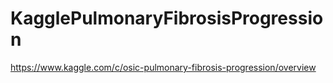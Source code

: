 # KagglePulmonaryFibrosisProgression
https://www.kaggle.com/c/osic-pulmonary-fibrosis-progression/overview
